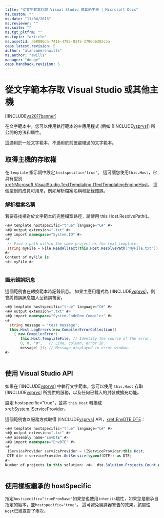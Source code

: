 ```yaml
---
title: "從文字範本存取 Visual Studio 或其他主機 | Microsoft Docs"
ms.custom: ""
ms.date: "11/04/2016"
ms.reviewer: ""
ms.suite: ""
ms.tgt_pltfrm: ""
ms.topic: "article"
ms.assetid: a68886da-7416-4785-8145-3796bb382cba
caps.latest.revision: 5
author: "alancameronwills"
ms.author: "awills"
manager: "douge"
caps.handback.revision: 5
---
```

# 從文字範本存取 Visual Studio 或其他主機
[!INCLUDE[vs2017banner](../code-quality/includes/vs2017banner.md)]

在文字範本中，您可以使用執行範本的主應用程式 \(例如 [!INCLUDE[vsprvs](../code-quality/includes/vsprvs_md.md)]\) 所公開的方法和屬性。  
  
 這適用於一般文字範本，不適用於前置處理過的文字範本。  
  
## 取得主機的存取權  
 在 `template` 指示詞中設定 `hostspecific="true"`。  這可讓您使用`this.Host`，它具有型別<xref:Microsoft.VisualStudio.TextTemplating.ITextTemplatingEngineHost>。  這個型別的成員可用來，例如解析檔案名稱和記錄錯誤。  
  
### 解析檔案名稱  
 若要尋找相對於文字範本的完整檔案路徑，請使用 this.Host.ResolvePath\(\)。  
  
```c#  
<#@ template hostspecific="true" language="C#" #>  
<#@ output extension=".txt" #>  
<#@ import namespace="System.IO" #>  
<#  
 // Find a path within the same project as the text template:  
 string myFile = File.ReadAllText(this.Host.ResolvePath("MyFile.txt"));  
#>  
Content of myFile is:  
<#= myFile #>  
  
```  
  
### 顯示錯誤訊息  
 這個範例會在轉換範本時記錄訊息。  如果主應用程式為 [!INCLUDE[vsprvs](../code-quality/includes/vsprvs_md.md)]，則會將錯誤訊息加入至錯誤視窗。  
  
```c#  
<#@ template hostspecific="true" language="C#" #>  
<#@ output extension=".txt" #>  
<#@ import namespace="System.CodeDom.Compiler" #>  
<#  
  string message = "test message";  
  this.Host.LogErrors(new CompilerErrorCollection()   
    { new CompilerError(  
       this.Host.TemplateFile, // Identify the source of the error.  
       0, 0, "0",   // Line, column, error ID.  
       message) }); // Message displayed in error window.  
#>  
  
```  
  
## 使用 Visual Studio API  
 如果在 [!INCLUDE[vsprvs](../code-quality/includes/vsprvs_md.md)] 中執行文字範本，您可以使用 `this.Host` 存取 [!INCLUDE[vsprvs](../code-quality/includes/vsprvs_md.md)] 所提供的服務，以及任何已載入的封裝或擴充功能。  
  
 設定 hostspecific\="true"，並將 `this.Host` 轉換成 <xref:System.IServiceProvider>。  
  
 這個範例會以服務方式取得 [!INCLUDE[vsprvs](../code-quality/includes/vsprvs_md.md)] API，<xref:EnvDTE.DTE>：  
  
```c#  
<#@ template hostspecific="true" language="C#" #>  
<#@ output extension=".txt" #>  
<#@ assembly name="EnvDTE" #>  
<#@ import namespace="EnvDTE" #>  
<#   
 IServiceProvider serviceProvider = (IServiceProvider)this.Host;  
 DTE dte = serviceProvider.GetService(typeof(DTE)) as DTE;    
#>  
Number of projects in this solution: <#=  dte.Solution.Projects.Count #>  
  
```  
  
## 使用樣板繼承的 hostSpecific  
 指定`hostspecific="trueFromBase"`如果您也使用`inherits`屬性，如果您是繼承自指定的範本，並`hostspecific="true"`。  這可避免編譯器警告的效果，該屬性`Host`已經宣告了兩次。